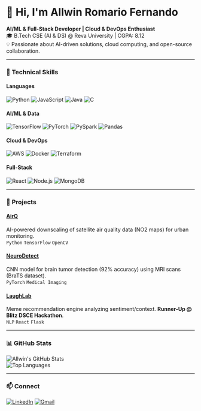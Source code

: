 # 👋 Hi, I'm Allwin Romario Fernando 
**AI/ML & Full-Stack Developer | Cloud & DevOps Enthusiast**  
🎓 B.Tech CSE (AI & DS) @ Reva University | CGPA: 8.12  
💡 Passionate about AI-driven solutions, cloud computing, and open-source collaboration.  

---

### 🔧 **Technical Skills**  
#### **Languages**  
![Python](https://img.shields.io/badge/Python-3776AB?logo=python&logoColor=white)
![JavaScript](https://img.shields.io/badge/JavaScript-F7DF1E?logo=javascript&logoColor=black)
![Java](https://img.shields.io/badge/Java-007396?logo=java&logoColor=white)
![C](https://img.shields.io/badge/C-A8B9CC?logo=c&logoColor=black)  

#### **AI/ML & Data**  
![TensorFlow](https://img.shields.io/badge/TensorFlow-FF6F00?logo=tensorflow&logoColor=white)
![PyTorch](https://img.shields.io/badge/PyTorch-EE4C2C?logo=pytorch&logoColor=white)
![PySpark](https://img.shields.io/badge/PySpark-E25A1C?logo=apachespark&logoColor=white)
![Pandas](https://img.shields.io/badge/Pandas-150458?logo=pandas&logoColor=white)  

#### **Cloud & DevOps**  
![AWS](https://img.shields.io/badge/AWS-232F3E?logo=amazonaws&logoColor=white)
![Docker](https://img.shields.io/badge/Docker-2496ED?logo=docker&logoColor=white)
![Terraform](https://img.shields.io/badge/Terraform-7B42BC?logo=terraform&logoColor=white)  

#### **Full-Stack**  
![React](https://img.shields.io/badge/React-61DAFB?logo=react&logoColor=black)
![Node.js](https://img.shields.io/badge/Node.js-339933?logo=node.js&logoColor=white)
![MongoDB](https://img.shields.io/badge/MongoDB-47A248?logo=mongodb&logoColor=white)  

---

### 🚀 **Projects**  
#### [**AirQ**](https://github.com/yourusername/airq)  
AI-powered downscaling of satellite air quality data (NO2 maps) for urban monitoring.  
`Python` `TensorFlow` `OpenCV`  

#### [**NeuroDetect**](https://github.com/yourusername/neurodetect)  
CNN model for brain tumor detection (92% accuracy) using MRI scans (BraTS dataset).  
`PyTorch` `Medical Imaging`  

#### [**LaughLab**](https://github.com/yourusername/laughlab)  
Meme recommendation engine analyzing sentiment/context. **Runner-Up @ Blitz DSCE Hackathon**.  
`NLP` `React` `Flask`  

---

### 📊 **GitHub Stats**  
![Allwin's GitHub Stats](https://github-readme-stats.vercel.app/api?username=allwinromario&show_icons=true&theme=radical&hide_border=true)  
![Top Languages](https://github-readme-stats.vercel.app/api/top-langs/?username=allwinromario&layout=compact&theme=radical)  

---

### 📫 **Connect**  
[![LinkedIn](https://img.shields.io/badge/LinkedIn-0A66C2?logo=linkedin)](https://linkedin.com/in/yourprofile)
[![Gmail](https://img.shields.io/badge/Gmail-EA4335?logo=gmail)](mailto:youremail@gmail.com)
